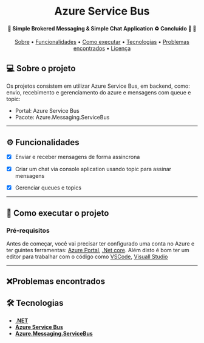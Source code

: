 <h1 align="center">
  Azure Service Bus
</h1>

<h4 align="center">
	🚧  Simple Brokered Messaging & Simple Chat Application ♻️ Concluído 🚀 🚧
</h4>

<p align="center">
 <a href="#-sobre-o-projeto">Sobre</a> •
 <a href="#-funcionalidades">Funcionalidades</a> •
 <a href="#-como-executar-o-projeto">Como executar</a> •
 <a href="#-tecnologias">Tecnologias</a> •
 <a href="#-problemas-encontrados">Problemas encontrados</a> •
 <a href="#user-content--licença">Licença</a>
</p>

## 💻 Sobre o projeto

Os projetos consistem em utilizar Azure Service Bus, em backend, como: envio, recebimento e gerenciamento do azure e mensagens com queue e topic:
- Portal: Azure Service Bus
- Pacote: Azure.Messaging.ServiceBus

---

## ⚙️ Funcionalidades
- [X] Enviar e receber mensagens de forma assincrona
- [X] Criar um chat via console aplication usando topic para assinar mensagens
- [X] Gerenciar queues e topics 


---

## 🚀 Como executar o projeto

### Pré-requisitos

Antes de começar, você vai precisar ter configurado uma conta no Azure e ter guintes ferramentas:
[Azure Portal](https://azure.microsoft.com/en-us/), [.Net core](https://dotnet.microsoft.com/en-us/download/dotnet/5.0).
Além disto é bom ter um editor para trabalhar com o código como [VSCode](https://code.visualstudio.com/), [Visuall Studio](https://visualstudio.microsoft.com/pt-br/downloads/)


---

## ❌Problemas encontrados


## 🛠 Tecnologias

- **[.NET](https://dotnet.microsoft.com/en-us/)**
- **[Azure Service Bus](https://azure.microsoft.com/en-us/services/service-bus)**
- **[Azure.Messaging.ServiceBus](https://www.nuget.org/packages/Azure.Messaging.ServiceBus/)**






